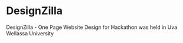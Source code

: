 # DesignZilla
DesignZilla - One Page Website Design for Hackathon was held in Uva Wellassa University
